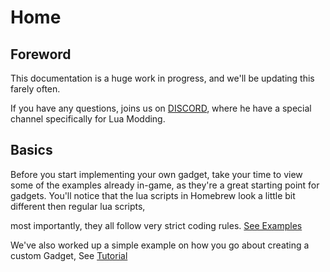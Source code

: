 # Home

## Foreword

This documentation is a huge work in progress, and we'll be updating this farely often.

If you have any questions, joins us on [DISCORD](https://discord.gg/repVGu5), where he have a special channel specifically for Lua Modding.

## Basics

Before you start implementing your own gadget, take your time to view some of the examples already in-game, as they're a great starting point for gadgets.
You'll notice that the lua scripts in Homebrew look a little bit different then regular lua scripts,

most importantly, they all follow very strict coding rules. [See Examples](https://github.com/copybugpaste/HomebrewAPI/Examples/)

We've also worked up a simple example on how you go about creating a custom Gadget, See [Tutorial](Tutorial)